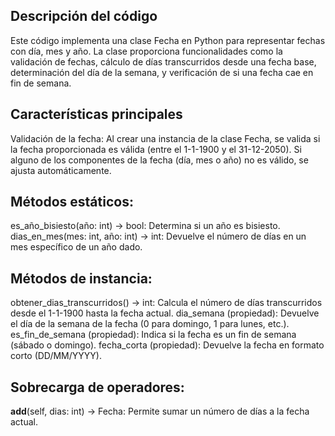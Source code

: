 ## Descripción del código

Este código implementa una clase Fecha en Python para representar fechas con día, mes y año. La clase proporciona funcionalidades como la validación de fechas, cálculo de días transcurridos desde una fecha base, determinación del día de la semana, y verificación de si una fecha cae en fin de semana.

## Características principales

Validación de la fecha: Al crear una instancia de la clase Fecha, se valida si la fecha proporcionada es válida (entre el 1-1-1900 y el 31-12-2050). Si alguno de los componentes de la fecha (día, mes o año) no es válido, se ajusta automáticamente.

## Métodos estáticos:

es_año_bisiesto(año: int) -> bool: Determina si un año es bisiesto.
dias_en_mes(mes: int, año: int) -> int: Devuelve el número de días en un mes específico de un año dado.

## Métodos de instancia:

obtener_dias_transcurridos() -> int: Calcula el número de días transcurridos desde el 1-1-1900 hasta la fecha actual.
dia_semana (propiedad): Devuelve el día de la semana de la fecha (0 para domingo, 1 para lunes, etc.).
es_fin_de_semana (propiedad): Indica si la fecha es un fin de semana (sábado o domingo).
fecha_corta (propiedad): Devuelve la fecha en formato corto (DD/MM/YYYY).

## Sobrecarga de operadores:

__add__(self, dias: int) -> Fecha: Permite sumar un número de días a la fecha actual.

